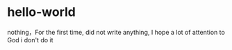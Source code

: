 # hello-world
nothing，For the first time, did not write anything, I hope a lot of attention to God
i don't do it
